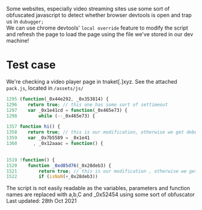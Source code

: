 Some websites, especially video streaming sites use some sort of obfuscated javascript to detect whether browser devtools is open and trap us in `dubugger;`\
We can use chrome devtools' `local override` feature to modify the script and refresh the page to load the page using the file we've stored in our dev machine!
# Test case
We're checking a video player page in tnaket[.]xyz. See the attached `pack.js`, located in `/assets/js/`
```js
1295 (function(_0x44e292, _0x353814) {
1296    return true; // this one has some sort of settimeout
1297    var _0x1e41cd = function(_0x465e73) {
1298        while (--_0x465e73) {

1357 function hi() {
1358    return true; // this is our modification, otherwise we get debugged
1359    var _0x7b5589 = _0x1e41
1360      , _0x12aaac = function() {
  

1519 !function() {
1520    function _0xd85d76(_0x28deb3) {
1521        return true; // this is our modification , otherwise we get debugged
1522        if (isNaN(+_0x28deb3))
```

The script is not easily readable as the variables, parameters and function names are replaced with a,b,C and _0x52454 using some sort of obfuscator\
Last updated: 28th Oct 2021

